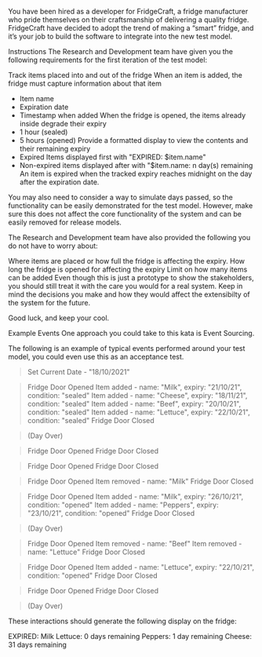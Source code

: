 You have been hired as a developer for FridgeCraft, a fridge manufacturer who pride themselves on their craftsmanship of delivering a quality fridge. FridgeCraft have decided to adopt the trend of making a “smart” fridge, and it’s your job to build the software to integrate into the new test model.

Instructions
The Research and Development team have given you the following requirements for the first iteration of the test model:

Track items placed into and out of the fridge
When an item is added, the fridge must capture information about that item
- Item name
- Expiration date
- Timestamp when added
  When the fridge is opened, the items already inside degrade their expiry
- 1 hour (sealed)
- 5 hours (opened)
  Provide a formatted display to view the contents and their remaining expiry
- Expired Items displayed first with "EXPIRED: $item.name"
- Non-expired items displayed after with "$item.name: n day(s) remaining
  An item is expired when the tracked expiry reaches midnight on the day after the expiration date.

You may also need to consider a way to simulate days passed, so the functionality can be easily demonstrated for the test model. However, make sure this does not affect the core functionality of the system and can be easily removed for release models.

The Research and Development team have also provided the following you do not have to worry about:

Where items are placed or how full the fridge is affecting the expiry.
How long the fridge is opened for affecting the expiry
Limit on how many items can be added
Even though this is just a prototype to show the stakeholders, you should still treat it with the care you would for a real system. Keep in mind the decisions you make and how they would affect the extensibilty of the system for the future.

Good luck, and keep your cool.

Example Events
One approach you could take to this kata is Event Sourcing.

The following is an example of typical events performed around your test model, you could even use this as an acceptance test.

> Set Current Date - "18/10/2021"

> Fridge Door Opened
> Item added - name: "Milk", expiry: "21/10/21", condition: "sealed"
> Item added - name: "Cheese", expiry: "18/11/21", condition: "sealed"
> Item added - name: "Beef", expiry: "20/10/21", condition: "sealed"
> Item added - name: "Lettuce", expiry: "22/10/21", condition: "sealed"
> Fridge Door Closed

> (Day Over)

> Fridge Door Opened
> Fridge Door Closed

> Fridge Door Opened
> Fridge Door Closed

> Fridge Door Opened
> Item removed - name: "Milk"
> Fridge Door Closed

> Fridge Door Opened
> Item added - name: "Milk", expiry: "26/10/21", condition: "opened"
> Item added - name: "Peppers", expiry: "23/10/21", condition: "opened"
> Fridge Door Closed

> (Day Over)

> Fridge Door Opened
> Item removed - name: "Beef"
> Item removed - name: "Lettuce"
> Fridge Door Closed

> Fridge Door Opened
> Item added - name: "Lettuce", expiry: "22/10/21", condition: "opened"
> Fridge Door Closed

> Fridge Door Opened
> Fridge Door Closed

> (Day Over)

These interactions should generate the following display on the fridge:

EXPIRED: Milk
Lettuce: 0 days remaining
Peppers: 1 day remaining
Cheese: 31 days remaining
